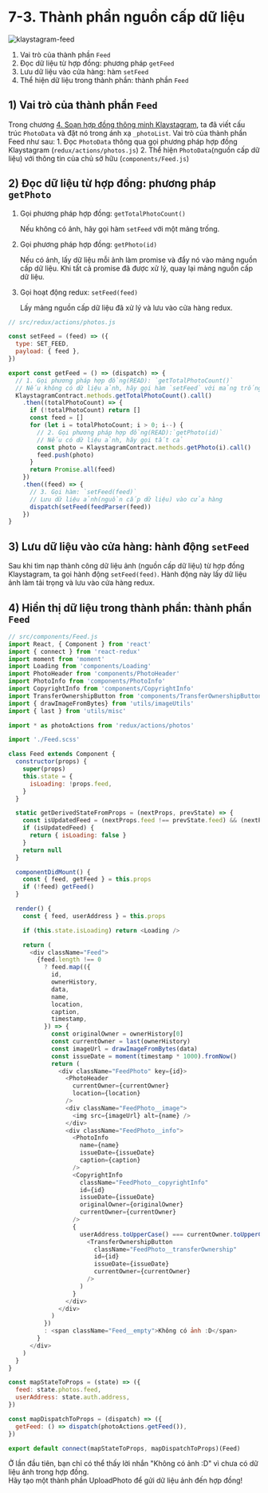 # 7-3. Thành phần nguồn cấp dữ liệu

![klaystagram-feed](../../../../bapp/tutorials/klaystagram/images/klaystagram-feed.png)

1. Vai trò của thành phần `Feed`
2. Đọc dữ liệu từ hợp đồng: phương pháp `getFeed`
3. Lưu dữ liệu vào cửa hàng: hàm `setFeed`
4. Thể hiện dữ liệu trong thành phần: thành phần `Feed`

## 1) Vai trò của thành phần `Feed` <a href="#1-feed-component-s-role" id="1-feed-component-s-role"></a>

Trong chương [4. Soạn hợp đồng thông minh Klaystagram](../4.-write-klaystagram-smart-contract.md), ta đã viết cấu trúc `PhotoData` và đặt nó trong ánh xạ `_photoList`. Vai trò của thành phần Feed như sau: 1. Đọc `PhotoData` thông qua gọi phương pháp hợp đồng Klaystagram (`redux/actions/photos.js`) 2. Thể hiện `PhotoData`(nguồn cấp dữ liệu) với thông tin của chủ sở hữu (`components/Feed.js`)

## 2) Đọc dữ liệu từ hợp đồng: phương pháp `getPhoto` <a href="#2-read-data-from-contract-getphoto-method" id="2-read-data-from-contract-getphoto-method"></a>

1.  Gọi phương pháp hợp đồng: `getTotalPhotoCount()`

    Nếu không có ảnh, hãy gọi hàm `setFeed` với một mảng trống.
2.  Gọi phương pháp hợp đồng: `getPhoto(id)`

    Nếu có ảnh, lấy dữ liệu mỗi ảnh làm promise và đẩy nó vào mảng nguồn cấp dữ liệu. Khi tất cả promise đã được xử lý, quay lại mảng nguồn cấp dữ liệu.
3.  Gọi hoạt động redux: `setFeed(feed)`

    Lấy mảng nguồn cấp dữ liệu đã xử lý và lưu vào cửa hàng redux.

```javascript
// src/redux/actions/photos.js

const setFeed = (feed) => ({
  type: SET_FEED,
  payload: { feed },
})

export const getFeed = () => (dispatch) => {
  // 1. Gọi phương pháp hợp đồng(READ): `getTotalPhotoCount()`
  // Nếu không có dữ liệu ảnh, hãy gọi hàm `setFeed` với mảng trống
  KlaystagramContract.methods.getTotalPhotoCount().call()
    .then((totalPhotoCount) => {
      if (!totalPhotoCount) return []
      const feed = []
      for (let i = totalPhotoCount; i > 0; i--) {
        // 2. Gọi phương pháp hợp đồng(READ):`getPhoto(id)`
        // Nếu có dữ liệu ảnh, hãy gọi tất cả
        const photo = KlaystagramContract.methods.getPhoto(i).call()
        feed.push(photo)
      }
      return Promise.all(feed)
    })
    .then((feed) => {
      // 3. Gọi hàm: `setFeed(feed)`
      // Lưu dữ liệu ảnh(nguồn cấp dữ liệu) vào cửa hàng
      dispatch(setFeed(feedParser(feed))
    })
}
```

## 3) Lưu dữ liệu vào cửa hàng: hành động `setFeed` <a href="#3-save-data-to-store-setfeed-action" id="3-save-data-to-store-setfeed-action"></a>

Sau khi tìm nạp thành công dữ liệu ảnh (nguồn cấp dữ liệu) từ hợp đồng Klaystagram, ta gọi hành động `setFeed(feed)`. Hành động này lấy dữ liệu ảnh làm tải trọng và lưu vào cửa hàng redux.

## 4) Hiển thị dữ liệu trong thành phần: thành phần `Feed` <a href="#4-show-data-in-component-feed-component" id="4-show-data-in-component-feed-component"></a>

```javascript
// src/components/Feed.js
import React, { Component } from 'react'
import { connect } from 'react-redux'
import moment from 'moment'
import Loading from 'components/Loading'
import PhotoHeader from 'components/PhotoHeader'
import PhotoInfo from 'components/PhotoInfo'
import CopyrightInfo from 'components/CopyrightInfo'
import TransferOwnershipButton from 'components/TransferOwnershipButton'
import { drawImageFromBytes} from 'utils/imageUtils'
import { last } from 'utils/misc'

import * as photoActions from 'redux/actions/photos'

import './Feed.scss'

class Feed extends Component {
  constructor(props) {
    super(props)
    this.state = {
      isLoading: !props.feed,
    }
  }

  static getDerivedStateFromProps = (nextProps, prevState) => {
    const isUpdatedFeed = (nextProps.feed !== prevState.feed) && (nextProps.feed !== null)
    if (isUpdatedFeed) {
      return { isLoading: false }
    }
    return null
  }

  componentDidMount() {
    const { feed, getFeed } = this.props
    if (!feed) getFeed()
  }

  render() {
    const { feed, userAddress } = this.props

    if (this.state.isLoading) return <Loading />

    return (
      <div className="Feed">
        {feed.length !== 0
          ? feed.map(({
            id,
            ownerHistory,
            data,
            name,
            location,
            caption,
            timestamp,
          }) => {
            const originalOwner = ownerHistory[0]
            const currentOwner = last(ownerHistory)
            const imageUrl = drawImageFromBytes(data)
            const issueDate = moment(timestamp * 1000).fromNow()
            return (
              <div className="FeedPhoto" key={id}>
                <PhotoHeader
                  currentOwner={currentOwner}
                  location={location}
                />
                <div className="FeedPhoto__image">
                  <img src={imageUrl} alt={name} />
                </div>
                <div className="FeedPhoto__info">
                  <PhotoInfo
                    name={name}
                    issueDate={issueDate}
                    caption={caption}
                  />
                  <CopyrightInfo
                    className="FeedPhoto__copyrightInfo"
                    id={id}
                    issueDate={issueDate}
                    originalOwner={originalOwner}
                    currentOwner={currentOwner}
                  />
                  {
                    userAddress.toUpperCase() === currentOwner.toUpperCase() && (
                      <TransferOwnershipButton
                        className="FeedPhoto__transferOwnership"
                        id={id}
                        issueDate={issueDate}
                        currentOwner={currentOwner}
                      />
                    )
                  }
                </div>
              </div>
            )
          })
          : <span className="Feed__empty">Không có ảnh :D</span>
        }
      </div>
    )
  }
}

const mapStateToProps = (state) => ({
  feed: state.photos.feed,
  userAddress: state.auth.address,
})

const mapDispatchToProps = (dispatch) => ({
  getFeed: () => dispatch(photoActions.getFeed()),
})

export default connect(mapStateToProps, mapDispatchToProps)(Feed)
```

Ở lần đầu tiên, bạn chỉ có thể thấy lời nhắn "Không có ảnh :D" vì chưa có dữ liệu ảnh trong hợp đồng.\
Hãy tạo một thành phần UploadPhoto để gửi dữ liệu ảnh đến hợp đồng!
